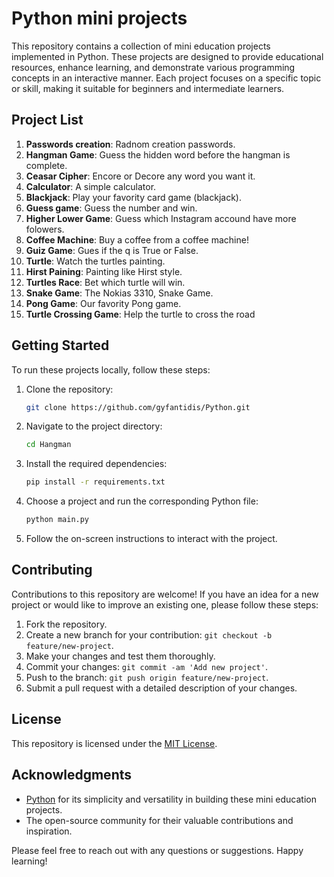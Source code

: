  # Python mini projects

This repository contains a collection of mini education projects implemented in Python. These projects are designed to provide educational resources, enhance learning, and demonstrate various programming concepts in an interactive manner. Each project focuses on a specific topic or skill, making it suitable for beginners and intermediate learners.

## Project List

1. **Passwords creation**: Radnom creation passwords.
2. **Hangman Game**: Guess the hidden word before the hangman is complete.
3. **Ceasar Cipher**: Encore or Decore any word you want it.
4. **Calculator**: A simple calculator.
5. **Blackjack**: Play your favority card game (blackjack).
6. **Guess game**: Guess the number and win.
7. **Higher Lower Game**: Guess which Instagram accound have more folowers.
8. **Coffee Machine**: Buy a coffee from a coffee machine!
9. **Guiz Game**: Gues if the q is True or False.
10. **Turtle**: Watch the turtles painting.
11. **Hirst Paining**: Painting like Hirst style.
12. **Turtles Race**: Bet which turtle will win.
13. **Snake Game**: The Nokias 3310, Snake Game.
14. **Pong Game**: Our favority Pong game.
15. **Turtle Crossing Game**: Help the turtle to cross the road


## Getting Started

To run these projects locally, follow these steps:

1. Clone the repository:

   ```bash
   git clone https://github.com/gyfantidis/Python.git
   ```

2. Navigate to the project directory:

   ```bash
   cd Hangman
   ```

3. Install the required dependencies:

   ```bash
   pip install -r requirements.txt
   ```

4. Choose a project and run the corresponding Python file:

   ```bash
   python main.py
   ```

5. Follow the on-screen instructions to interact with the project.

## Contributing

Contributions to this repository are welcome! If you have an idea for a new project or would like to improve an existing one, please follow these steps:

1. Fork the repository.
2. Create a new branch for your contribution: `git checkout -b feature/new-project`.
3. Make your changes and test them thoroughly.
4. Commit your changes: `git commit -am 'Add new project'`.
5. Push to the branch: `git push origin feature/new-project`.
6. Submit a pull request with a detailed description of your changes.

## License

This repository is licensed under the [MIT License](LICENSE).

## Acknowledgments

- [Python](https://www.python.org/) for its simplicity and versatility in building these mini education projects.
- The open-source community for their valuable contributions and inspiration.

Please feel free to reach out with any questions or suggestions. Happy learning!

